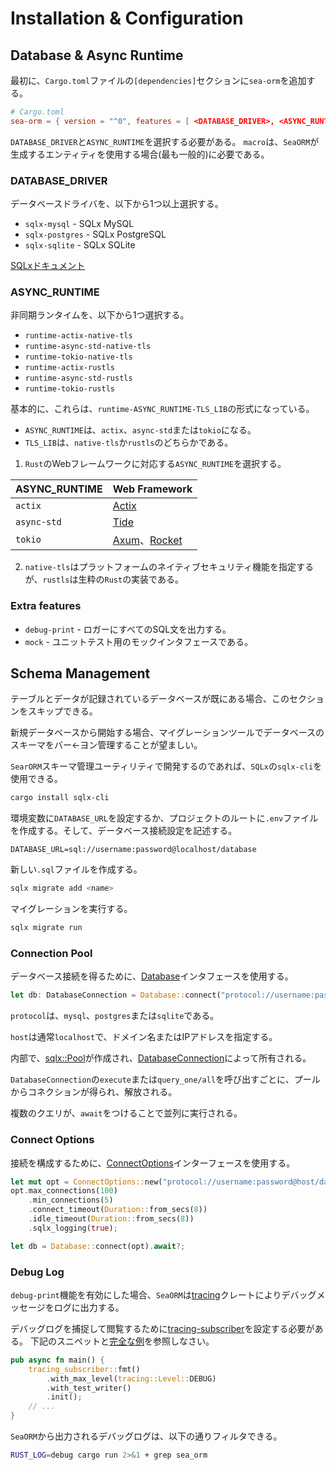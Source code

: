 # Installation & Configuration

## Database & Async Runtime

最初に、`Cargo.toml`ファイルの`[dependencies]`セクションに`sea-orm`を追加する。

```toml
# Cargo.toml
sea-orm = { version = "^0", features = [ <DATABASE_DRIVER>, <ASYNC_RUNTIME>, "macros" ], default-features = false }
```

`DATABASE_DRIVER`と`ASYNC_RUNTIME`を選択する必要がある。
`macro`は、`SeaORM`が生成するエンティティを使用する場合(最も一般的)に必要である。

### DATABASE_DRIVER

データベースドライバを、以下から1つ以上選択する。

* `sqlx-mysql` - SQLx MySQL
* `sqlx-postgres` - SQLx PostgreSQL
* `sqlx-sqlite` - SQLx SQLite

[SQLxドキュメント](https://docs.rs/crate/sqlx/latest/features)

### ASYNC_RUNTIME

非同期ランタイムを、以下から1つ選択する。

* `runtime-actix-native-tls`
* `runtime-async-std-native-tls`
* `runtime-tokio-native-tls`
* `runtime-actix-rustls`
* `runtime-async-std-rustls`
* `runtime-tokio-rustls`

基本的に、これらは、`runtime-ASYNC_RUNTIME-TLS_LIB`の形式になっている。

* `ASYNC_RUNTIME`は、`actix`、`async-std`または`tokio`になる。
* `TLS_LIB`は、`native-tls`か`rustls`のどちらかである。

1. `Rust`のWebフレームワークに対応する`ASYNC_RUNTIME`を選択する。

| ASYNC_RUNTIME | Web Framework                                                           |
| ------------- | ----------------------------------------------------------------------- |
| `actix`       | [Actix](https://actix.rs/)                                              |
| `async-std`   | [Tide](https://docs.rs/tide)                                            |
| `tokio`       | [Axum](https://docs.rs/axum/latest/axum/)、[Rocket](https://rocket.rs/) |

2. `native-tls`はプラットフォームのネイティブセキュリティ機能を指定するが、`rustls`は生粋の`Rust`の実装である。

### Extra features

* `debug-print` - ロガーにすべてのSQL文を出力する。
* `mock` - ユニットテスト用のモックインタフェースである。

## Schema Management

テーブルとデータが記録されているデータベースが既にある場合、このセクションをスキップできる。

新規データベースから開始する場合、マイグレーションツールでデータベースのスキーマをバー←ヨン管理することが望ましい。

`SearORM`スキーマ管理ユーティリティで開発するのであれば、`SQLx`の`sqlx-cli`を使用できる。

```bash
cargo install sqlx-cli
```

環境変数に`DATABASE_URL`を設定するか、プロジェクトのルートに`.env`ファイルを作成する。そして、データベース接続設定を記述する。

```.env
DATABASE_URL=sql://username:password@localhost/database
```

新しい`.sql`ファイルを作成する。

```bash
sqlx migrate add <name>
```

マイグレーションを実行する。

```bash
sqlx migrate run
```

### Connection Pool

データベース接続を得るために、[Database](https://docs.rs/sea-orm/0.5/sea_orm/struct.Database.html)インタフェースを使用する。

```rust
let db: DatabaseConnection = Database::connect("protocol://username:password@host/database").await?;
```

`protocol`は、`mysql`、`postgres`または`sqlite`である。

`host`は通常`localhost`で、ドメイン名またはIPアドレスを指定する。

内部で、[sqlx::Pool](https://docs.rs/sqlx/0.5.x/sqlx/struct.Pool.html)が作成され、[DatabaseConnection](https://docs.rs/sea-orm/0.5/sea_orm/enum.DatabaseConnection.html)によって所有される。

`DatabaseConnection`の`execute`または`query_one/all`を呼び出すごとに、プールからコネクションが得られ、解放される。

複数のクエリが、`await`をつけることで並列に実行される。

### Connect Options

接続を構成するために、[ConnectOptions](https://docs.rs/sea-orm/0.5/sea_orm/struct.ConnectOptions.html)インターフェースを使用する。

```rust
let mut opt = ConnectOptions::new("protocol://username:password@host/database".to_owned());
opt.max_connections(100)
    .min_connections(5)
    .connect_timeout(Duration::from_secs(8))
    .idle_timeout(Duration::from_secs(8))
    .sqlx_logging(true);

let db = Database::connect(opt).await?;
```

### Debug Log

`debug-print`機能を有効にした場合、`SeaORM`は[tracing](https://crates.io/crates/tracing)クレートによりデバッグメッセージをログに出力する。

デバッグログを捕捉して閲覧するために[tracing-subscriber](https://crates.io/crates/tracing-subscriber)を設定する必要がある。
下記のスニペットと[完全な例](https://github.com/SeaQL/sea-orm/blob/master/examples/actix_example/src/main.rs)を参照しなさい。

```rust
pub async fn main() {
    tracing_subscriber::fmt()
        .with_max_level(tracing::Level::DEBUG)
        .with_test_writer()
        .init();
    // ...
}
```

`SeaORM`から出力されるデバッグログは、以下の通りフィルタできる。

```bash
RUST_LOG=debug cargo run 2>&1 + grep sea_orm
```
